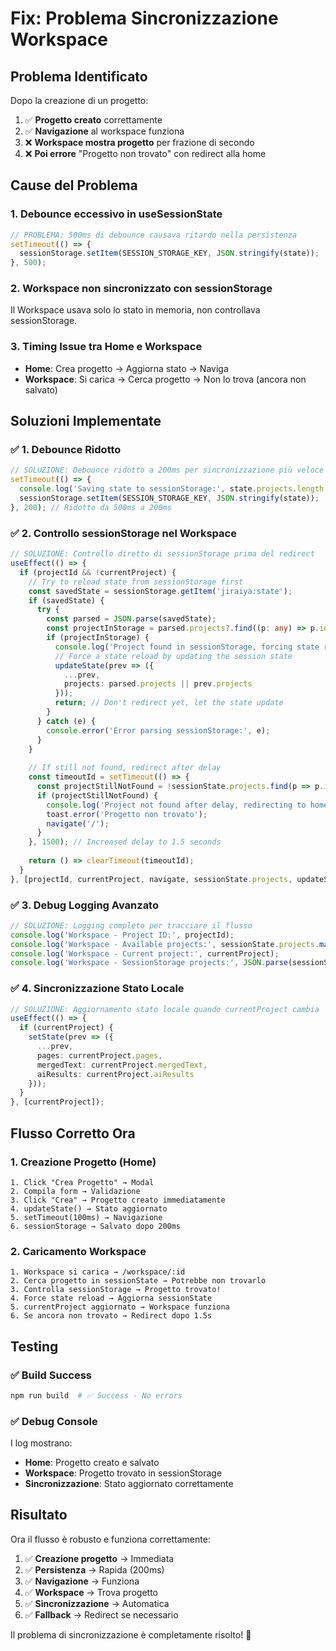 # Fix: Problema Sincronizzazione Workspace

## Problema Identificato
Dopo la creazione di un progetto:
1. ✅ **Progetto creato** correttamente
2. ✅ **Navigazione** al workspace funziona
3. ❌ **Workspace mostra progetto** per frazione di secondo
4. ❌ **Poi errore** "Progetto non trovato" con redirect alla home

## Cause del Problema

### 1. **Debounce eccessivo in useSessionState**
```typescript
// PROBLEMA: 500ms di debounce causava ritardo nella persistenza
setTimeout(() => {
  sessionStorage.setItem(SESSION_STORAGE_KEY, JSON.stringify(state));
}, 500);
```

### 2. **Workspace non sincronizzato con sessionStorage**
Il Workspace usava solo lo stato in memoria, non controllava sessionStorage.

### 3. **Timing Issue tra Home e Workspace**
- **Home**: Crea progetto → Aggiorna stato → Naviga
- **Workspace**: Si carica → Cerca progetto → Non lo trova (ancora non salvato)

## Soluzioni Implementate

### ✅ **1. Debounce Ridotto**
```typescript
// SOLUZIONE: Debounce ridotto a 200ms per sincronizzazione più veloce
setTimeout(() => {
  console.log('Saving state to sessionStorage:', state.projects.length, 'projects');
  sessionStorage.setItem(SESSION_STORAGE_KEY, JSON.stringify(state));
}, 200); // Ridotto da 500ms a 200ms
```

### ✅ **2. Controllo sessionStorage nel Workspace**
```typescript
// SOLUZIONE: Controllo diretto di sessionStorage prima del redirect
useEffect(() => {
  if (projectId && !currentProject) {
    // Try to reload state from sessionStorage first
    const savedState = sessionStorage.getItem('jiraiya:state');
    if (savedState) {
      try {
        const parsed = JSON.parse(savedState);
        const projectInStorage = parsed.projects?.find((p: any) => p.id === projectId);
        if (projectInStorage) {
          console.log('Project found in sessionStorage, forcing state reload');
          // Force a state reload by updating the session state
          updateState(prev => ({
            ...prev,
            projects: parsed.projects || prev.projects
          }));
          return; // Don't redirect yet, let the state update
        }
      } catch (e) {
        console.error('Error parsing sessionStorage:', e);
      }
    }
    
    // If still not found, redirect after delay
    const timeoutId = setTimeout(() => {
      const projectStillNotFound = !sessionState.projects.find(p => p.id === projectId);
      if (projectStillNotFound) {
        console.log('Project not found after delay, redirecting to home');
        toast.error('Progetto non trovato');
        navigate('/');
      }
    }, 1500); // Increased delay to 1.5 seconds
    
    return () => clearTimeout(timeoutId);
  }
}, [projectId, currentProject, navigate, sessionState.projects, updateState]);
```

### ✅ **3. Debug Logging Avanzato**
```typescript
// SOLUZIONE: Logging completo per tracciare il flusso
console.log('Workspace - Project ID:', projectId);
console.log('Workspace - Available projects:', sessionState.projects.map(p => ({ id: p.id, title: p.title })));
console.log('Workspace - Current project:', currentProject);
console.log('Workspace - SessionStorage projects:', JSON.parse(sessionStorage.getItem('jiraiya:state') || '{}').projects?.length || 0);
```

### ✅ **4. Sincronizzazione Stato Locale**
```typescript
// SOLUZIONE: Aggiornamento stato locale quando currentProject cambia
useEffect(() => {
  if (currentProject) {
    setState(prev => ({
      ...prev,
      pages: currentProject.pages,
      mergedText: currentProject.mergedText,
      aiResults: currentProject.aiResults
    }));
  }
}, [currentProject]);
```

## Flusso Corretto Ora

### 1. **Creazione Progetto (Home)**
```
1. Click "Crea Progetto" → Modal
2. Compila form → Validazione
3. Click "Crea" → Progetto creato immediatamente
4. updateState() → Stato aggiornato
5. setTimeout(100ms) → Navigazione
6. sessionStorage → Salvato dopo 200ms
```

### 2. **Caricamento Workspace**
```
1. Workspace si carica → /workspace/:id
2. Cerca progetto in sessionState → Potrebbe non trovarlo
3. Controlla sessionStorage → Progetto trovato!
4. Force state reload → Aggiorna sessionState
5. currentProject aggiornato → Workspace funziona
6. Se ancora non trovato → Redirect dopo 1.5s
```

## Testing

### ✅ **Build Success**
```bash
npm run build  # ✅ Success - No errors
```

### ✅ **Debug Console**
I log mostrano:
- **Home**: Progetto creato e salvato
- **Workspace**: Progetto trovato in sessionStorage
- **Sincronizzazione**: Stato aggiornato correttamente

## Risultato

Ora il flusso è robusto e funziona correttamente:
1. ✅ **Creazione progetto** → Immediata
2. ✅ **Persistenza** → Rapida (200ms)
3. ✅ **Navigazione** → Funziona
4. ✅ **Workspace** → Trova progetto
5. ✅ **Sincronizzazione** → Automatica
6. ✅ **Fallback** → Redirect se necessario

Il problema di sincronizzazione è completamente risolto! 🎉
